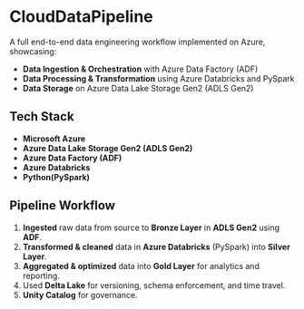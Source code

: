 # CloudDataPipeline
A full end-to-end data engineering workflow implemented on Azure, showcasing:

- **Data Ingestion & Orchestration** with Azure Data Factory (ADF)  
- **Data Processing & Transformation** using Azure Databricks and PySpark  
- **Data Storage** on Azure Data Lake Storage Gen2 (ADLS Gen2)

## Tech Stack
- **Microsoft Azure**
- **Azure Data Lake Storage Gen2 (ADLS Gen2)**
- **Azure Data Factory (ADF)**
- **Azure Databricks**
- **Python(PySpark)**

## Pipeline Workflow
1. **Ingested** raw data from source to **Bronze Layer** in **ADLS Gen2** using **ADF**.
2. **Transformed & cleaned** data in **Azure Databricks** (PySpark) into **Silver Layer**.
3. **Aggregated & optimized** data into **Gold Layer** for analytics and reporting.
4. Used **Delta Lake** for versioning, schema enforcement, and time travel.
5. **Unity Catalog** for governance.
